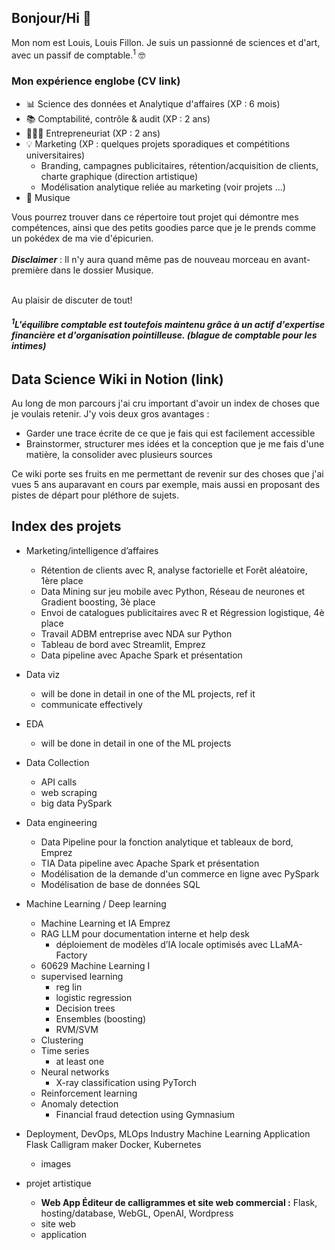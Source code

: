 ## Bonjour/Hi 👋

Mon nom est Louis, Louis Fillon. Je suis un passionné de sciences et d'art, avec un passif de comptable.<sup>1</sup> 🤓

### Mon expérience englobe (CV link)
- 📊 Science des données et Analytique d'affaires (XP : 6 mois)
- 📚 Comptabilité, contrôle & audit (XP : 2 ans)
- 👷🏻‍♂️ Entrepreneuriat (XP : 2 ans)
- 💡 Marketing (XP : quelques projets sporadiques et compétitions universitaires)
   - Branding, campagnes publicitaires, rétention/acquisition de clients, charte graphique (direction artistique)
   - Modélisation analytique reliée au marketing (voir projets ...)
- 🎸 Musique

Vous pourrez trouver dans ce répertoire tout projet qui démontre mes compétences, ainsi que des petits goodies parce que je le prends comme un pokédex de ma vie d'épicurien.\
\
***Disclaimer*** : Il n'y aura quand même pas de nouveau morceau en avant-première dans le dossier Musique.
<!--(mettre des extraits de morceaux avec titre "morceau en avant-première.wav" et maquette de la pochette/calligramme)-->

\
Au plaisir de discuter de tout!


***<h6><sup>1</sup>L'équilibre comptable est toutefois maintenu grâce à un actif d'expertise financière et d'organisation pointilleuse. (blague de comptable pour les intimes) </h6>***

## Data Science Wiki in Notion (link)
Au long de mon parcours j'ai cru important d'avoir un index de choses que je voulais retenir. J'y vois deux gros avantages :
- Garder une trace écrite de ce que je fais qui est facilement accessible
- Brainstormer, structurer mes idées et la conception que je me fais d'une matière, la consolider avec plusieurs sources

Ce wiki porte ses fruits en me permettant de revenir sur des choses que j'ai vues 5 ans auparavant en cours par exemple, mais aussi en proposant des pistes de départ pour pléthore de sujets.

## Index des projets
- Marketing/intelligence d’affaires
    - Rétention de clients avec R, analyse factorielle et Forêt aléatoire, 1ère place
    - Data Mining sur jeu mobile avec Python, Réseau de neurones et Gradient boosting, 3è place
    - Envoi de catalogues publicitaires avec R et Régression logistique, 4è place
    - Travail ADBM entreprise avec NDA sur Python
    - Tableau de bord avec Streamlit, Emprez
    - Data pipeline avec Apache Spark et présentation
- Data viz
    - will be done in detail in one of the ML projects, ref it
    - communicate effectively
- EDA
    - will be done in detail in one of the ML projects
- Data Collection
    - API calls
    - web scraping
    - big data PySpark
- Data engineering
    - Data Pipeline pour la fonction analytique et tableaux de bord, Emprez
    - TIA Data pipeline avec Apache Spark et présentation
    - Modélisation de la demande d'un commerce en ligne avec PySpark
    - Modélisation de base de données SQL
- Machine Learning / Deep learning
    - Machine Learning et IA Emprez  
    - RAG LLM pour documentation interne et help desk
        - déploiement de modèles d’IA locale optimisés avec LLaMA-Factory
    - 60629 Machine Learning I
    - supervised learning
        - reg lin
        - logistic regression
        - Decision trees
        - Ensembles (boosting)
        - RVM/SVM
    - Clustering
    - Time series
       - at least one
    - Neural networks
       - X-ray classification using PyTorch
    - Reinforcement learning
    - Anomaly detection
       - Financial fraud detection using Gymnasium
    
- Deployment, DevOps, MLOps
    Industry Machine Learning
    Application Flask Calligram maker
    Docker, Kubernetes
     - images
 
- projet artistique
    - **Web App Éditeur de calligrammes et site web commercial :** Flask, hosting/database, WebGL, OpenAI, Wordpress
    - site web
    - application


<!--
**lofillon/lofillon** is a ✨ _special_ ✨ repository because its `README.md` (this file) appears on your GitHub profile.
-->
